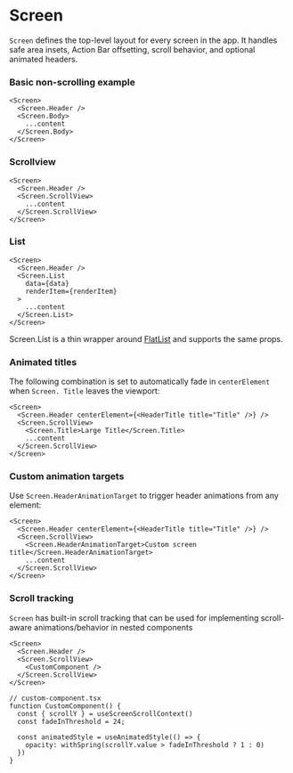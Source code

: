 # Screen

`Screen` defines the top-level layout for every screen in the app. 
It handles safe area insets, Action Bar offsetting, scroll behavior, and optional animated headers.

### Basic non-scrolling example

```tsx
<Screen>
  <Screen.Header />
  <Screen.Body>
    ...content
  </Screen.Body>
</Screen>
```

### Scrollview

```tsx
<Screen>
  <Screen.Header />
  <Screen.ScrollView>
    ...content
  </Screen.ScrollView>
</Screen>
```

### List

```tsx
<Screen>
  <Screen.Header />
  <Screen.List     
    data={data}
    renderItem={renderItem}
  >
    ...content
  </Screen.List>
</Screen>
```

Screen.List is a thin wrapper around [FlatList](https://reactnative.dev/docs/flatlist) and supports the same props.

### Animated titles

The following combination is set to automatically fade in `centerElement` when `Screen.
Title` leaves the viewport:


```tsx
<Screen>
  <Screen.Header centerElement={<HeaderTitle title="Title" />} />
  <Screen.ScrollView>
    <Screen.Title>Large Title</Screen.Title>
    ...content
  </Screen.ScrollView>
</Screen>
```

### Custom animation targets

Use `Screen.HeaderAnimationTarget` to trigger header animations from any element:

```tsx
<Screen>
  <Screen.Header centerElement={<HeaderTitle title="Title" />} />
  <Screen.ScrollView>
    <Screen.HeaderAnimationTarget>Custom screen title</Screen.HeaderAnimationTarget>
    ...content
  </Screen.ScrollView>
</Screen>
```

### Scroll tracking

`Screen` has built-in scroll tracking that can be used for implementing scroll-aware 
animations/behavior in nested components

```tsx
<Screen>
  <Screen.Header />
  <Screen.ScrollView>
    <CustomComponent />
  </Screen.ScrollView>
</Screen>
```


```tsx
// custom-component.tsx
function CustomComponent() {
  const { scrollY } = useScreenScrollContext()
  const fadeInThreshold = 24;
  
  const animatedStyle = useAnimatedStyle(() => {
    opacity: withSpring(scrollY.value > fadeInThreshold ? 1 : 0)
  }) 
}
```
